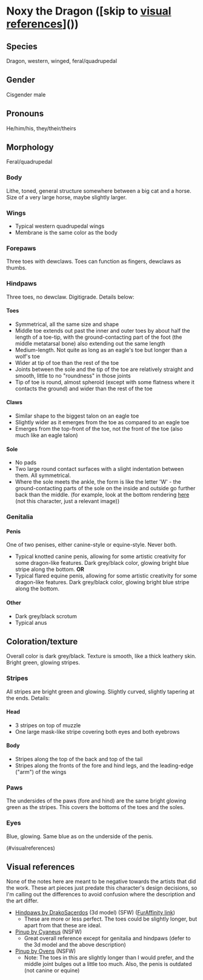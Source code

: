 # Noxy the Dragon ([skip to [visual references](#visualreferences)]())

## Species
Dragon, western, winged, feral/quadrupedal


## Gender
Cisgender male


## Pronouns
He/him/his, they/their/theirs


## Morphology
Feral/quadrupedal

### Body
Lithe, toned, general structure somewhere between a big cat and a horse. Size of a very large horse, maybe slightly larger.

### Wings
* Typical western quadrupedal wings
* Membrane is the same color as the body

### Forepaws
Three toes with dewclaws. Toes can function as fingers, dewclaws as thumbs.

### Hindpaws
Three toes, no dewclaw. Digitigrade. Details below:

#### Toes
* Symmetrical, all the same size and shape
* Middle toe extends out past the inner and outer toes by about half the length of a toe-tip, with the ground-contacting part of the foot (the middle metatarsal bone) also extending out the same length
* Medium-length. Not quite as long as an eagle's toe but longer than a wolf's toe
* Wider at tip of toe than the rest of the toe
* Joints between the sole and the tip of the toe are relatively straight and smooth, little to no "roundness" in those joints
* Tip of toe is round, almost spheroid (except with some flatness where it contacts the ground) and wider than the rest of the toe 

#### Claws
* Similar shape to the biggest talon on an eagle toe
* Slightly wider as it emerges from the toe as compared to an eagle toe
* Emerges from the top-front of the toe, not the front of the toe (also much like an eagle talon)

#### Sole
* No pads
* Two large round contact surfaces with a slight indentation between them. All symmetrical.
* Where the sole meets the ankle, the form is like the letter 'W' - the ground-contacting parts of the sole on the inside and outside go further back than the middle. (for example, look at the bottom rendering [here](https://www.furaffinity.net/view/24825327/) (not this character, just a relevant image))

### Genitalia

#### Penis
One of two penises, either canine-style or equine-style. Never both.
* Typical knotted canine penis, allowing for some artistic creativity for some dragon-like features. Dark grey/black color, glowing bright blue stripe along the bottom.
**OR**
* Typical flared equine penis, allowing for some artistic creativity for some dragon-like features. Dark grey/black color, glowing bright blue stripe along the bottom.

#### Other
* Dark grey/black scrotum
* Typical anus


## Coloration/texture
Overall color is dark grey/black. Texture is smooth, like a thick leathery skin. Bright green, glowing stripes.

### Stripes
All stripes are bright green and glowing. Slightly curved, slightly tapering at the ends. Details:

#### Head
* 3 stripes on top of muzzle
* One large mask-like stripe covering both eyes and both eyebrows

#### Body
* Stripes along the top of the back and top of the tail
* Stripes along the fronts of the fore and hind legs, and the leading-edge ("arm") of the wings

### Paws
The undersides of the paws (fore and hind) are the same bright glowing green as the stripes. This covers the bottoms of the toes and the soles.

### Eyes
Blue, glowing. Same blue as on the underside of the penis.

(#visualreferences)
## Visual references
None of the notes here are meant to be negative towards the artists that did the work. These art pieces just predate this character's design decisions, so I'm calling out the differences to avoid confusion where the description and the art differ.
* [Hindpaws by DrakoSacerdos](https://sketchfab.com/3d-models/noxal-paws-b556178f3a424aa5ab3424c3048f8aca) (3d model) (SFW) ([FurAffinity link](https://www.furaffinity.net/view/29672509/))
  * These are more or less perfect. The toes could be slightly longer, but apart from that these are ideal.
* [Pinup by Cyaneus](https://www.furaffinity.net/view/293225/) (NSFW)
  * Great overall reference except for genitalia and hindpaws (defer to the 3d model and the above description)
* [Pinup by Ovens](https://www.furaffinity.net/view/14532738/) (NSFW)
  * Note: The toes in this are slightly longer than I would prefer, and the middle joint bulges out a little too much. Also, the penis is outdated (not canine or equine)
